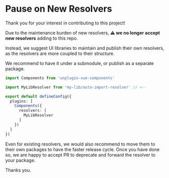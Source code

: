 # Pause on New Resolvers

Thank you for your interest in contributing to this project!

Due to the maintenance burden of new resolvers, **⚠️ we no longer accept new resolvers** adding to this repo.

Instead, we suggest UI libraries to maintain and publish their own resolvers, as the resolvers are more coupled to their structure.

We recommend to have it under a submodule, or publish as a separate package.

```ts
import Components from 'unplugin-vue-components'

import MyLibResolver from 'my-lib/auto-import-resolver' // <--

export default defineConfig({
  plugins: [
    Components({
      resolvers: [
        MyLibResolver
      ]
    })
  ]
})
```

Even for existing resolvers, we would also recommend to move them to their own packages to have the faster release cycle. Once you have done so, we are happy to accept PR to deprecate and forward the resolver to your package.

Thanks you.
